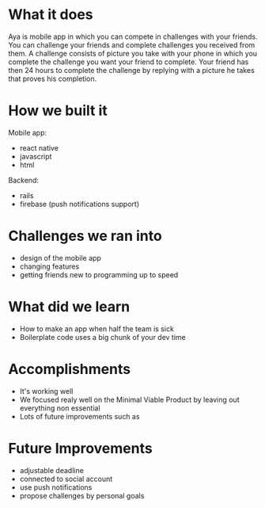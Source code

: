 # What it does
Aya is mobile app in which you can compete in challenges with your friends. You can challenge your friends and complete challenges you received from them. A challenge consists of picture you take with your phone in which you complete the challenge you want your friend to complete. Your friend has then 24 hours to complete the challenge by replying with a picture he takes that proves his completion.

# How we built it
Mobile app:
+ react native
+ javascript
+ html

Backend:
+ rails
+ firebase (push notifications support)

# Challenges we ran into
+ design of the mobile app
+ changing features
+ getting friends new to programming up to speed

# What did we learn
+ How to make an app when half the team is sick
+ Boilerplate code uses a big chunk of your dev time

# Accomplishments
+ It's working well
+ We focused realy well on the Minimal Viable Product by leaving out everything non essential
+ Lots of future improvements such as

# Future Improvements
- adjustable deadline
- connected to social account
- use push notifications
- propose challenges by personal goals
	

